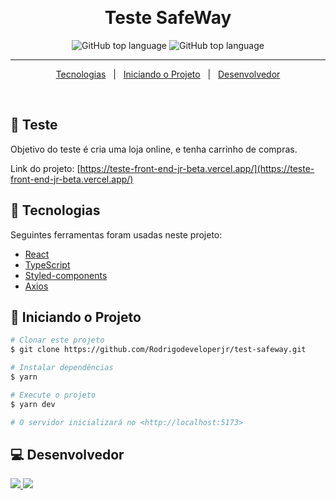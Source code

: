 &#xa0;

<h1 align="center">Teste SafeWay</h1>

<p align="center">
 <img alt="GitHub top language" src="https://img.shields.io/github/languages/top/Rodrigodeveloperjr/teste-front-end-jr?color=56BEB8&logo=typescript">

  <img alt="GitHub top language" src="https://img.shields.io/badge/react-18.2.0-blue">
<hr>

<p align="center">
  <a href="#rocket-Tecnologias">Tecnologias</a> &#xa0; | &#xa0;
  <a href="#checkered_flag-iniciando-o-projeto">Iniciando o Projeto</a> &#xa0; | &#xa0;
  <a href="#computer-desenvolvedor">Desenvolvedor</a>
</p>

<br>

## :dart: Teste

Objetivo do teste é cria uma loja online, e tenha carrinho de compras.

Link do projeto: [https://teste-front-end-jr-beta.vercel.app/](https://teste-front-end-jr-beta.vercel.app/)

## :rocket: Tecnologias

Seguintes ferramentas foram usadas neste projeto:

- [React](https://pt-br.reactjs.org/)
- [TypeScript](https://www.typescriptlang.org/)
- [Styled-components](https://styled-components.com/)
- [Axios](https://axios-http.com/docs/intro/)

## :checkered_flag: Iniciando o Projeto

```bash
# Clonar este projeto
$ git clone https://github.com/Rodrigodeveloperjr/test-safeway.git

# Instalar dependências
$ yarn

# Execute o projeto
$ yarn dev

# O servidor inicializará no <http://localhost:5173>
```

## :computer: Desenvolvedor

<div>
	<a href="https://www.linkedin.com/in/rodrigo-de-jesus-silva">
		<img src="https://img.shields.io/badge/-LinkedIn-%230077B5?style=for-the-badge&logo=linkedin&logoColor=white">
	</a>
	<a href="https://www.instagram.com/eaedigooo/">
	<img src="https://img.shields.io/badge/-Instagram-%23E4405F?style=for-the-badge&logo=instagram&logoColor=white">
	</a>
</div>
